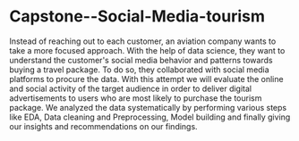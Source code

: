 # Capstone--Social-Media-tourism
Instead of reaching out to each customer, an aviation company wants to take a more focused approach. 
With the help of data science, they want to understand the customer's social media behavior and patterns 
towards buying a travel package. To do so, they collaborated with social media platforms to procure the 
data. 
With this attempt we will evaluate the online and social activity of the target audience in order to deliver 
digital advertisements to users who are most likely to purchase the tourism package.
We analyzed the data systematically by performing various steps like EDA, Data cleaning and 
Preprocessing, Model building and finally giving our insights and recommendations on our findings.
